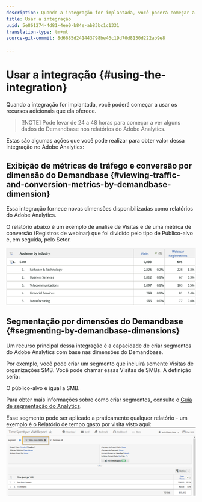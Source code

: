 ```yaml
---
description: Quando a integração for implantada, você poderá começar a usar os recursos adicionais que ela oferece.
title: Usar a integração
uuid: 5e861274-4d81-4ee0-b84e-ab83bc1c1331
translation-type: tm+mt
source-git-commit: 8d6685d241443798be46c19d70d8150d222ab9e8

---
```



# Usar a integração {#using-the-integration}

Quando a integração for implantada, você poderá começar a usar os recursos adicionais que ela oferece.

>[!NOTE] Pode levar de 24 a 48 horas para começar a ver alguns dados do Demandbase nos relatórios do Adobe Analytics.

Estas são algumas ações que você pode realizar para obter valor dessa integração no Adobe Analytics:

## Exibição de métricas de tráfego e conversão por dimensão do Demandbase {#viewing-traffic-and-conversion-metrics-by-demandbase-dimension}

Essa integração fornece novas dimensões disponibilizadas como relatórios do Adobe Analytics.

O relatório abaixo é um exemplo de análise de Visitas e de uma métrica de conversão (Registros de webinar) que foi dividido pelo tipo de Público-alvo e, em seguida, pelo Setor.

![](assets/metrics_db_dimensions.png)

## Segmentação por dimensões do Demandbase {#segmenting-by-demandbase-dimensions}

Um recurso principal dessa integração é a capacidade de criar segmentos do Adobe Analytics com base nas dimensões do Demandbase.

Por exemplo, você pode criar um segmento que incluirá somente Visitas de organizações SMB. Você pode chamar essas Visitas de SMBs. A definição seria:

O público-alvo é igual a SMB.

Para obter mais informações sobre como criar segmentos, consulte o [Guia de segmentação do Analytics](https://docs.adobe.com/content/help/pt-BR/analytics/components/segmentation/seg-home.html).

Esse segmento pode ser aplicado a praticamente qualquer relatório - um exemplo é o Relatório de tempo gasto por visita visto aqui: ![](assets/segment_applied_report.png)

